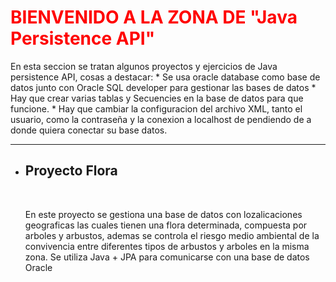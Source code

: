 <h1 style="color:red"> BIENVENIDO A LA ZONA DE "Java Persistence API"</h1>
En esta seccion se tratan algunos proyectos y ejercicios de Java persistence API, cosas a destacar: 
  * Se usa oracle database como base de datos junto con Oracle SQL developer para gestionar las bases de datos
  * Hay que crear varias tablas y Secuencies en la base de datos para que funcione. 
  * Hay que cambiar la configuracion del archivo XML, tanto el usuario, como la contraseña y la conexion a localhost de pendiendo de 
    a donde quiera conectar su base datos. 
<hr>
<ul>
 <li><h2>Proyecto Flora</h2><br>
  <p>En este proyecto se gestiona una base de datos con lozalicaciones geograficas las cuales tienen una flora determinada, compuesta por arboles y arbustos, ademas se controla el riesgo medio ambiental de la convivencia entre diferentes tipos de arbustos y arboles en la misma zona. Se utiliza Java + JPA para comunicarse con una base de datos Oracle</p>
  </li>
 </ul>
